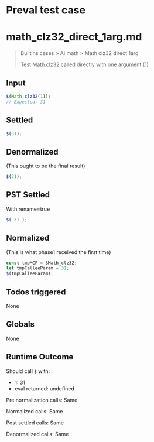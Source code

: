 # Preval test case

# math_clz32_direct_1arg.md

> Builtins cases > Ai math > Math clz32 direct 1arg
>
> Test Math.clz32 called directly with one argument (1)

## Input

`````js filename=intro
$(Math.clz32(1));
// Expected: 31
`````


## Settled


`````js filename=intro
$(31);
`````


## Denormalized
(This ought to be the final result)

`````js filename=intro
$(31);
`````


## PST Settled
With rename=true

`````js filename=intro
$( 31 );
`````


## Normalized
(This is what phase1 received the first time)

`````js filename=intro
const tmpMCF = $Math_clz32;
let tmpCalleeParam = 31;
$(tmpCalleeParam);
`````


## Todos triggered


None


## Globals


None


## Runtime Outcome


Should call `$` with:
 - 1: 31
 - eval returned: undefined

Pre normalization calls: Same

Normalized calls: Same

Post settled calls: Same

Denormalized calls: Same
